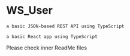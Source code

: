 # WS_User

	a basic JSON-based REST API using TypeScript

	a basic React app using TypeScript


Please check inner ReadMe files
